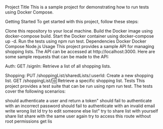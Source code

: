 Project Title
This is a sample project for demonstrating how to run tests using Docker Compose.

Getting Started
To get started with this project, follow these steps:

Clone this repository to your local machine.
Build the Docker image using docker-compose build.
Start the Docker container using docker-compose up -d.
Run the tests using npm run test.
Dependencies
Docker
Docker Compose
Node.js
Usage
This project provides a sample API for managing shopping lists. The API can be accessed at http://localhost:3000. Here are some sample requests that can be made to the API:

Auth:
GET /signIn: Retrieve a list of all shopping lists.

Shopping:
PUT /shoppingList/sharedLists/:userId: Create a new shopping list.
GET /shoppingList/:id: Retrieve a specific shopping list.
Tests
This project provides a test suite that can be run using npm run test. The tests cover the following scenarios:

should authenticate a user and return a token"
should fail to authenticate with an incorrect password
should fail to authenticate with an invalid email
write wrong list Id
try to edit someone else list"
try to share list with yourself
share list
share with the same user again
try to access this route without root permissions
get lis
